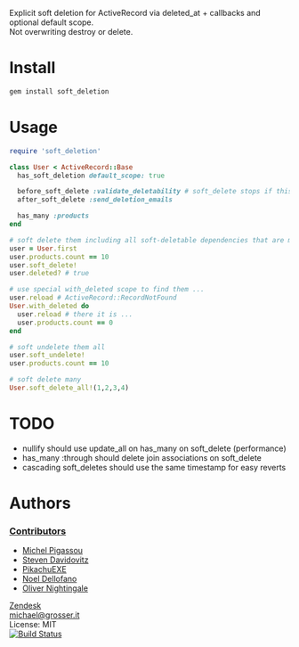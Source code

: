 Explicit soft deletion for ActiveRecord via deleted_at + callbacks and optional default scope.<br/>
Not overwriting destroy or delete.

Install
=======

```Bash
gem install soft_deletion
```

Usage
=====

```Ruby
require 'soft_deletion'

class User < ActiveRecord::Base
  has_soft_deletion default_scope: true

  before_soft_delete :validate_deletability # soft_delete stops if this returns false
  after_soft_delete :send_deletion_emails

  has_many :products
end

# soft delete them including all soft-deletable dependencies that are marked as :destroy, :delete_all, :nullify
user = User.first
user.products.count == 10
user.soft_delete!
user.deleted? # true

# use special with_deleted scope to find them ...
user.reload # ActiveRecord::RecordNotFound
User.with_deleted do
  user.reload # there it is ...
  user.products.count == 0
end

# soft undelete them all
user.soft_undelete!
user.products.count == 10

# soft delete many
User.soft_delete_all!(1,2,3,4)
```

TODO
====
 - nullify should use update_all on has_many on soft_delete (performance)
 - has_many :through should delete join associations on soft_delete
 - cascading soft_deletes should use the same timestamp for easy reverts

Authors
=======

### [Contributors](https://github.com/grosser/soft_deletion/contributors)
 - [Michel Pigassou](https://github.com/Dagnan)
 - [Steven Davidovitz](https://github.com/steved555)
 - [PikachuEXE](https://github.com/PikachuEXE)
 - [Noel Dellofano](https://github.com/pinkvelociraptor)
 - [Oliver Nightingale](https://github.com/olivernn)

[Zendesk](http://zendesk.com)<br/>
michael@grosser.it<br/>
License: MIT<br/>
[![Build Status](https://travis-ci.org/grosser/soft_deletion.png)](https://travis-ci.org/grosser/soft_deletion)
